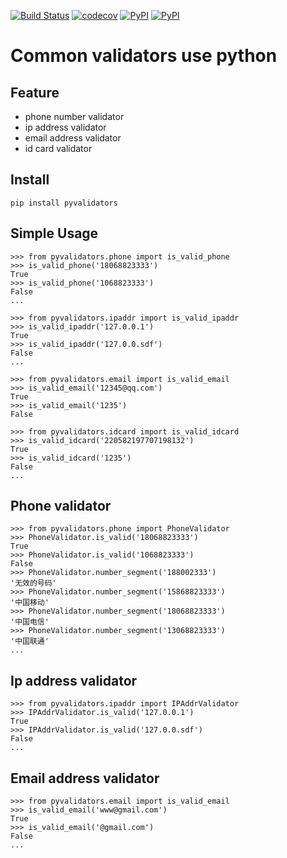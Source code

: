 [![Build Status](https://travis-ci.org/istommao/pyvalidators.svg?branch=master)](https://travis-ci.org/istommao/pyvalidators)
[![codecov](https://codecov.io/gh/istommao/pyvalidators/branch/master/graph/badge.svg)](https://codecov.io/gh/istommao/pyvalidators)
[![PyPI](https://img.shields.io/pypi/v/pyvalidators.svg)](https://pypi.python.org/pypi/pyvalidators)
[![PyPI](https://img.shields.io/pypi/pyversions/Django.svg?style=plastic)](https://pypi.python.org/pypi/pyvalidators)

# Common validators use python

## Feature

* phone number validator
* ip address validator
* email address validator
* id card validator

## Install

    pip install pyvalidators


## Simple Usage

    >>> from pyvalidators.phone import is_valid_phone
    >>> is_valid_phone('18068823333')
    True
    >>> is_valid_phone('1068823333')
    False
    ...

    >>> from pyvalidators.ipaddr import is_valid_ipaddr
    >>> is_valid_ipaddr('127.0.0.1')
    True
    >>> is_valid_ipaddr('127.0.0.sdf')
    False
    ...

    >>> from pyvalidators.email import is_valid_email
    >>> is_valid_email('12345@qq.com')
    True
    >>> is_valid_email('1235')
    False

    >>> from pyvalidators.idcard import is_valid_idcard
    >>> is_valid_idcard('220582197707198132')
    True
    >>> is_valid_idcard('1235')
    False
    ...

## Phone validator

    >>> from pyvalidators.phone import PhoneValidator
    >>> PhoneValidator.is_valid('18068823333')
    True
    >>> PhoneValidator.is_valid('1068823333')
    False
    >>> PhoneValidator.number_segment('188002333')
    '无效的号码'
    >>> PhoneValidator.number_segment('15868823333')
    '中国移动'
    >>> PhoneValidator.number_segment('18068823333')
    '中国电信'
    >>> PhoneValidator.number_segment('13068823333')
    '中国联通'
    ...


## Ip address validator

    >>> from pyvalidators.ipaddr import IPAddrValidator
    >>> IPAddrValidator.is_valid('127.0.0.1')
    True
    >>> IPAddrValidator.is_valid('127.0.0.sdf')
    False
    ...

## Email address validator

    >>> from pyvalidators.email import is_valid_email
    >>> is_valid_email('www@gmail.com')
    True
    >>> is_valid_email('@gmail.com')
    False
    ...
